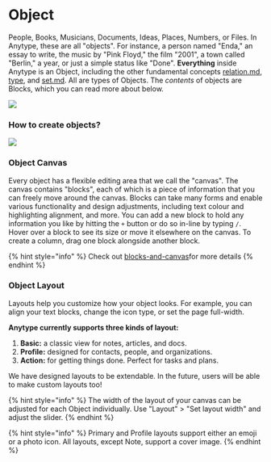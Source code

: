 # Object

People, Books, Musicians, Documents, Ideas, Places, Numbers, or Files. In Anytype, these are all "objects". For instance, a person named "Enda," an essay to write, the music by "Pink Floyd," the film "2001", a town called "Berlin," a year, or just a simple status like "Done". **Everything** inside Anytype is an Object, including the other fundamental concepts [relation.md](../relation.md "mention"), [type](../type/ "mention"), and [set.md](../set.md "mention"). All are types of Objects. The _contents_ of objects are Blocks, which you can read more about below.

![](../../.gitbook/assets/image.jpg)

### How to create objects?

![](../../.gitbook/assets/ezgif-3-5950c456efc9.gif)

### Object Canvas

Every object has a flexible editing area that we call the "canvas". The canvas contains "blocks", each of which is a piece of information that you can freely move around the canvas. Blocks can take many forms and enable various functionality and design adjustments, including text colour and highlighting alignment, and more. You can add a new block to hold any information you like by hitting the `+` button or do so in-line by typing `/`. Hover over a block to see its size or move it elsewhere on the canvas. To create a column, drag one block alongside another block.

{% hint style="info" %}
Check out [blocks-and-canvas](blocks-and-canvas/ "mention")for more details
{% endhint %}

### **Object Layout**

Layouts help you customize how your object looks. For example, you can align your text blocks, change the icon type, or set the page full-width.

**Anytype currently supports three kinds of layout:**

1. **Basic:** a classic view for notes, articles, and docs.
2. **Profile:** designed for contacts, people, and organizations.
3. **Action:** for getting things done. Perfect for tasks and plans.

We have designed layouts to be extendable. In the future, users will be able to make custom layouts too!

{% hint style="info" %}
The width of the layout of your canvas can be adjusted for each Object individually. Use "Layout" > "Set layout width" and adjust the slider.
{% endhint %}

{% hint style="info" %}
Primary and Profile layouts support either an emoji or a photo icon. All layouts, except Note, support a cover image.
{% endhint %}
